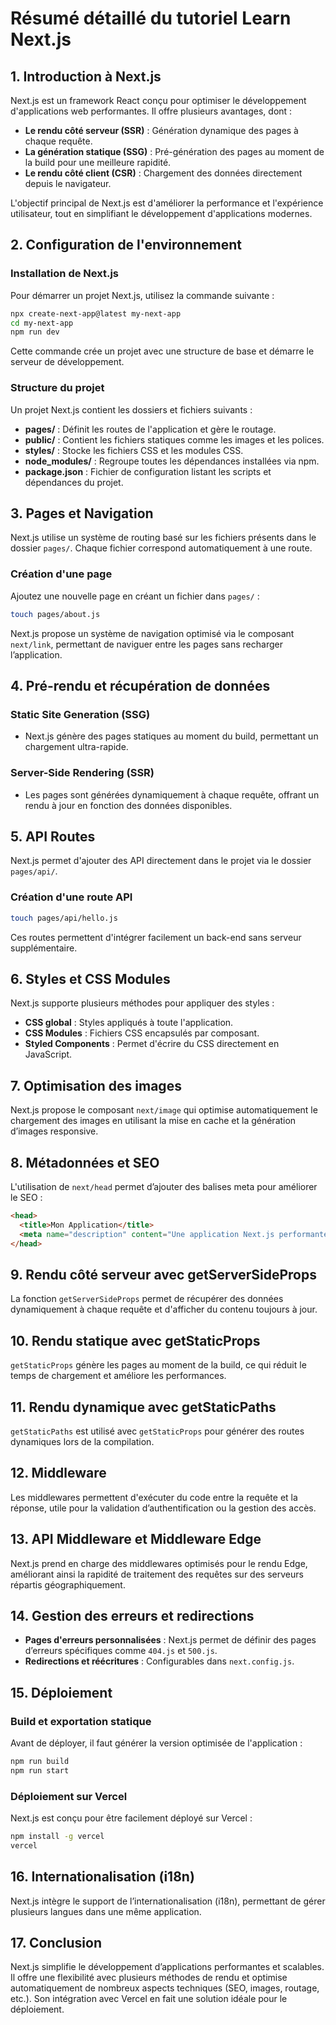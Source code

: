 # Résumé détaillé du tutoriel Learn Next.js

## 1. Introduction à Next.js

Next.js est un framework React conçu pour optimiser le développement d'applications web performantes. Il offre plusieurs avantages, dont :

- **Le rendu côté serveur (SSR)** : Génération dynamique des pages à chaque requête.
- **La génération statique (SSG)** : Pré-génération des pages au moment de la build pour une meilleure rapidité.
- **Le rendu côté client (CSR)** : Chargement des données directement depuis le navigateur.

L'objectif principal de Next.js est d'améliorer la performance et l'expérience utilisateur, tout en simplifiant le développement d'applications modernes.

## 2. Configuration de l'environnement

### Installation de Next.js

Pour démarrer un projet Next.js, utilisez la commande suivante :

```bash
npx create-next-app@latest my-next-app
cd my-next-app
npm run dev
```

Cette commande crée un projet avec une structure de base et démarre le serveur de développement.

### Structure du projet

Un projet Next.js contient les dossiers et fichiers suivants :

- **pages/** : Définit les routes de l'application et gère le routage.
- **public/** : Contient les fichiers statiques comme les images et les polices.
- **styles/** : Stocke les fichiers CSS et les modules CSS.
- **node_modules/** : Regroupe toutes les dépendances installées via npm.
- **package.json** : Fichier de configuration listant les scripts et dépendances du projet.

## 3. Pages et Navigation

Next.js utilise un système de routing basé sur les fichiers présents dans le dossier `pages/`. Chaque fichier correspond automatiquement à une route.

### Création d'une page

Ajoutez une nouvelle page en créant un fichier dans `pages/` :

```bash
touch pages/about.js
```

Next.js propose un système de navigation optimisé via le composant `next/link`, permettant de naviguer entre les pages sans recharger l’application.

## 4. Pré-rendu et récupération de données

### Static Site Generation (SSG)

- Next.js génère des pages statiques au moment du build, permettant un chargement ultra-rapide.

### Server-Side Rendering (SSR)

- Les pages sont générées dynamiquement à chaque requête, offrant un rendu à jour en fonction des données disponibles.

## 5. API Routes

Next.js permet d'ajouter des API directement dans le projet via le dossier `pages/api/`.

### Création d'une route API

```bash
touch pages/api/hello.js
```

Ces routes permettent d'intégrer facilement un back-end sans serveur supplémentaire.

## 6. Styles et CSS Modules

Next.js supporte plusieurs méthodes pour appliquer des styles :

- **CSS global** : Styles appliqués à toute l'application.
- **CSS Modules** : Fichiers CSS encapsulés par composant.
- **Styled Components** : Permet d'écrire du CSS directement en JavaScript.

## 7. Optimisation des images

Next.js propose le composant `next/image` qui optimise automatiquement le chargement des images en utilisant la mise en cache et la génération d’images responsive.

## 8. Métadonnées et SEO

L'utilisation de `next/head` permet d’ajouter des balises meta pour améliorer le SEO :

```html
<head>
  <title>Mon Application</title>
  <meta name="description" content="Une application Next.js performante" />
</head>
```

## 9. Rendu côté serveur avec getServerSideProps

La fonction `getServerSideProps` permet de récupérer des données dynamiquement à chaque requête et d'afficher du contenu toujours à jour.

## 10. Rendu statique avec getStaticProps

`getStaticProps` génère les pages au moment de la build, ce qui réduit le temps de chargement et améliore les performances.

## 11. Rendu dynamique avec getStaticPaths

`getStaticPaths` est utilisé avec `getStaticProps` pour générer des routes dynamiques lors de la compilation.

## 12. Middleware

Les middlewares permettent d'exécuter du code entre la requête et la réponse, utile pour la validation d’authentification ou la gestion des accès.

## 13. API Middleware et Middleware Edge

Next.js prend en charge des middlewares optimisés pour le rendu Edge, améliorant ainsi la rapidité de traitement des requêtes sur des serveurs répartis géographiquement.

## 14. Gestion des erreurs et redirections

- **Pages d'erreurs personnalisées** : Next.js permet de définir des pages d’erreurs spécifiques comme `404.js` et `500.js`.
- **Redirections et réécritures** : Configurables dans `next.config.js`.

## 15. Déploiement

### Build et exportation statique

Avant de déployer, il faut générer la version optimisée de l'application :

```bash
npm run build
npm run start
```

### Déploiement sur Vercel

Next.js est conçu pour être facilement déployé sur Vercel :

```bash
npm install -g vercel
vercel
```

## 16. Internationalisation (i18n)

Next.js intègre le support de l’internationalisation (i18n), permettant de gérer plusieurs langues dans une même application.

## 17. Conclusion

Next.js simplifie le développement d’applications performantes et scalables. Il offre une flexibilité avec plusieurs méthodes de rendu et optimise automatiquement de nombreux aspects techniques (SEO, images, routage, etc.). Son intégration avec Vercel en fait une solution idéale pour le déploiement.
